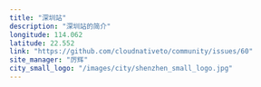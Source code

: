 ```yaml
---
title: "深圳站"
description: "深圳站的简介"
longitude: 114.062
latitude: 22.552
link: "https://github.com/cloudnativeto/community/issues/60"
site_manager: "厉辉"
city_small_logo: "/images/city/shenzhen_small_logo.jpg"
---
```

